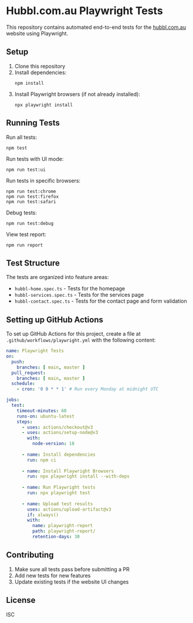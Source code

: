 # Hubbl.com.au Playwright Tests

This repository contains automated end-to-end tests for the [hubbl.com.au](https://hubbl.com.au) website using Playwright.

## Setup

1. Clone this repository
2. Install dependencies:
   ```
   npm install
   ```
3. Install Playwright browsers (if not already installed):
   ```
   npx playwright install
   ```

## Running Tests

Run all tests:
```
npm test
```

Run tests with UI mode:
```
npm run test:ui
```

Run tests in specific browsers:
```
npm run test:chrome
npm run test:firefox
npm run test:safari
```

Debug tests:
```
npm run test:debug
```

View test report:
```
npm run report
```

## Test Structure

The tests are organized into feature areas:

- `hubbl-home.spec.ts` - Tests for the homepage
- `hubbl-services.spec.ts` - Tests for the services page
- `hubbl-contact.spec.ts` - Tests for the contact page and form validation

## Setting up GitHub Actions

To set up GitHub Actions for this project, create a file at `.github/workflows/playwright.yml` with the following content:

```yaml
name: Playwright Tests
on:
  push:
    branches: [ main, master ]
  pull_request:
    branches: [ main, master ]
  schedule:
    - cron: '0 0 * * 1' # Run every Monday at midnight UTC

jobs:
  test:
    timeout-minutes: 60
    runs-on: ubuntu-latest
    steps:
      - uses: actions/checkout@v3
      - uses: actions/setup-node@v3
        with:
          node-version: 18
      
      - name: Install dependencies
        run: npm ci
      
      - name: Install Playwright Browsers
        run: npx playwright install --with-deps
      
      - name: Run Playwright tests
        run: npx playwright test
      
      - name: Upload test results
        uses: actions/upload-artifact@v3
        if: always()
        with:
          name: playwright-report
          path: playwright-report/
          retention-days: 30
```

## Contributing

1. Make sure all tests pass before submitting a PR
2. Add new tests for new features
3. Update existing tests if the website UI changes

## License

ISC